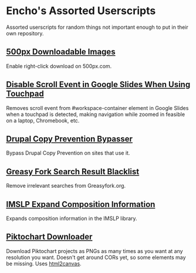 # Encho's Assorted Userscripts
Assorted userscripts for random things not important enough to put in their own repository.

## [500px Downloadable Images](https://github.com/Enchoseon/enchos-assorted-userscripts/raw/main/500px-downloadable-images.user.js)

Enable right-click download on 500px.com.

## [Disable Scroll Event in Google Slides When Using Touchpad](https://github.com/Enchoseon/enchos-assorted-userscripts/raw/main/disable-scroll-event-in-google-slides-when-using-touchpad.user.js)

Removes scroll event from #workspace-container element in Google Slides when a touchpad is detected, making navigation while zoomed in feasible on a laptop, Chromebook, etc.

## [Drupal Copy Prevention Bypasser](https://github.com/Enchoseon/enchos-assorted-userscripts/raw/main/drupal-copy-prevention-bypasser.user.js)

Bypass Drupal Copy Prevention on sites that use it.

## [Greasy Fork Search Result Blacklist](https://github.com/Enchoseon/enchos-assorted-userscripts/raw/main/greasy-fork-search-result-blacklist.user.js)

Remove irrelevant searches from Greasyfork.org.

## [IMSLP Expand Composition Information](https://github.com/Enchoseon/enchos-assorted-userscripts/raw/main/imslp-expand-composition-information.user.js)

Expands composition information in the IMSLP library.

## [Piktochart Downloader](https://github.com/Enchoseon/enchos-assorted-userscripts/raw/main/piktochart-downloader.user.js)

Download Piktochart projects as PNGs as many times as you want at any resolution you want. Doesn't get around CORs yet, so some elements may be missing. Uses [html2canvas](https://github.com/niklasvh/html2canvas).
